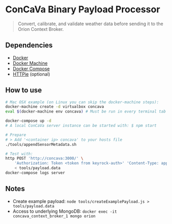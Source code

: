 # ConCaVa Binary Payload Processor

> Convert, calibrate, and validate weather data before sending it to the Orion Context Broker.

## Dependencies

- [Docker](http://docs.docker.com/)
- [Docker Machine](https://docs.docker.com/machine/)
- [Docker Compose](http://docs.docker.com/compose/)
- [HTTPie](https://github.com/jkbrzt/httpie) (optional)

## How to use

```bash
# Mac OSX example (on Linux you can skip the docker-machine steps):
docker-machine create -d virtualbox concava
eval $(docker-machine env concava) # Must be run in every terminal tab

docker-compose up -d
# A local ConCaVa server instance can be started with: $ npm start

# Prepare
# > Add '<container ip> concava' to your hosts file
./tools/appendSensorMetadata.sh

# Test with:
http POST 'http://concava:3000/' \
	'Authorization: Token <token from keyrock-auth>' 'Content-Type: application/octet-stream' \
	< tools/payload.data
docker-compose logs server
```

## Notes

- Create example payload: `node tools/createExamplePayload.js > tools/payload.data`
- Access to underlying MongoDB: `docker exec -it concava_context_broker_1 mongo orion`
